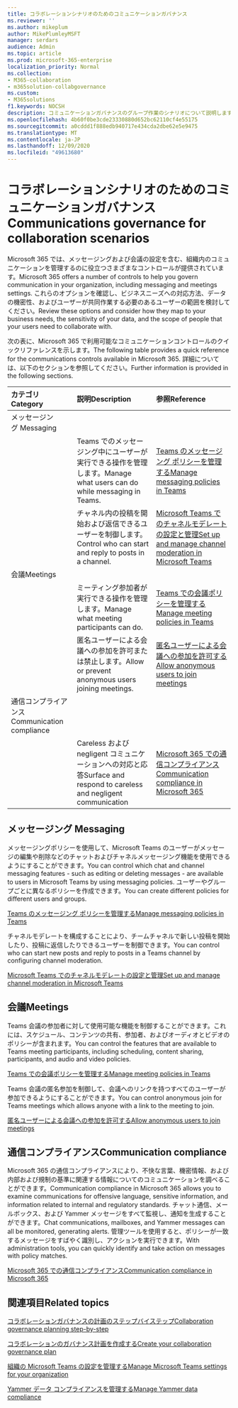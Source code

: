 ```yaml
---
title: コラボレーションシナリオのためのコミュニケーションガバナンス
ms.reviewer: ''
ms.author: mikeplum
author: MikePlumleyMSFT
manager: serdars
audience: Admin
ms.topic: article
ms.prod: microsoft-365-enterprise
localization_priority: Normal
ms.collection:
- M365-collaboration
- m365solution-collabgovernance
ms.custom:
- M365solutions
f1.keywords: NOCSH
description: コミュニケーションガバナンスのグループ作業のシナリオについて説明します。
ms.openlocfilehash: 4b60f0be3cde23330880d652bc62110cf4e55175
ms.sourcegitcommit: a0cddd1f888edb940717e434cda2dbe62e5e9475
ms.translationtype: MT
ms.contentlocale: ja-JP
ms.lasthandoff: 12/09/2020
ms.locfileid: "49613680"
---
```

# <a name="communications-governance-for-collaboration-scenarios"></a><span data-ttu-id="9c018-103">コラボレーションシナリオのためのコミュニケーションガバナンス</span><span class="sxs-lookup"><span data-stu-id="9c018-103">Communications governance for collaboration scenarios</span></span>

<span data-ttu-id="9c018-104">Microsoft 365 では、メッセージングおよび会議の設定を含む、組織内のコミュニケーションを管理するのに役立つさまざまなコントロールが提供されています。</span><span class="sxs-lookup"><span data-stu-id="9c018-104">Microsoft 365 offers a number of controls to help you govern communication in your organization, including messaging and meetings settings.</span></span> <span data-ttu-id="9c018-105">これらのオプションを確認し、ビジネスニーズへの対応方法、データの機密性、およびユーザーが共同作業する必要のあるユーザーの範囲を検討してください。</span><span class="sxs-lookup"><span data-stu-id="9c018-105">Review these options and consider how they map to your business needs, the sensitivity of your data, and the scope of people that your users need to collaborate with.</span></span>

<span data-ttu-id="9c018-106">次の表に、Microsoft 365 で利用可能なコミュニケーションコントロールのクイックリファレンスを示します。</span><span class="sxs-lookup"><span data-stu-id="9c018-106">The following table provides a quick reference for the communications controls available in Microsoft 365.</span></span> <span data-ttu-id="9c018-107">詳細については、以下のセクションを参照してください。</span><span class="sxs-lookup"><span data-stu-id="9c018-107">Further information is provided in the following sections.</span></span>

|<span data-ttu-id="9c018-108">カテゴリ</span><span class="sxs-lookup"><span data-stu-id="9c018-108">Category</span></span>|<span data-ttu-id="9c018-109">説明</span><span class="sxs-lookup"><span data-stu-id="9c018-109">Description</span></span>|<span data-ttu-id="9c018-110">参照</span><span class="sxs-lookup"><span data-stu-id="9c018-110">Reference</span></span>|
|:-------|:----------|:--------|
|<span data-ttu-id="9c018-111">メッセージング </span><span class="sxs-lookup"><span data-stu-id="9c018-111">Messaging</span></span>|||
||<span data-ttu-id="9c018-112">Teams でのメッセージング中にユーザーが実行できる操作を管理します。</span><span class="sxs-lookup"><span data-stu-id="9c018-112">Manage what users can do while messaging in Teams.</span></span>|[<span data-ttu-id="9c018-113">Teams のメッセージング ポリシーを管理する</span><span class="sxs-lookup"><span data-stu-id="9c018-113">Manage messaging policies in Teams</span></span>](https://docs.microsoft.com/microsoftteams/messaging-policies-in-teams)|
||<span data-ttu-id="9c018-114">チャネル内の投稿を開始および返信できるユーザーを制御します。</span><span class="sxs-lookup"><span data-stu-id="9c018-114">Control who can start and reply to posts in a channel.</span></span>|[<span data-ttu-id="9c018-115">Microsoft Teams でのチャネルモデレートの設定と管理</span><span class="sxs-lookup"><span data-stu-id="9c018-115">Set up and manage channel moderation in Microsoft Teams</span></span>](https://docs.microsoft.com/microsoftteams/manage-channel-moderation-in-teams)|
|<span data-ttu-id="9c018-116">会議</span><span class="sxs-lookup"><span data-stu-id="9c018-116">Meetings</span></span>|||
||<span data-ttu-id="9c018-117">ミーティング参加者が実行できる操作を管理します。</span><span class="sxs-lookup"><span data-stu-id="9c018-117">Manage what meeting participants can do.</span></span>|[<span data-ttu-id="9c018-118">Teams での会議ポリシーを管理する</span><span class="sxs-lookup"><span data-stu-id="9c018-118">Manage meeting policies in Teams</span></span>](https://docs.microsoft.com/microsoftteams/meeting-policies-in-teams)|
||<span data-ttu-id="9c018-119">匿名ユーザーによる会議への参加を許可または禁止します。</span><span class="sxs-lookup"><span data-stu-id="9c018-119">Allow or prevent anonymous users joining meetings.</span></span>|[<span data-ttu-id="9c018-120">匿名ユーザーによる会議への参加を許可する</span><span class="sxs-lookup"><span data-stu-id="9c018-120">Allow anonymous users to join meetings</span></span>](https://docs.microsoft.com/microsoftteams/meeting-settings-in-teams#allow-anonymous-users-to-join-meetings)|
|<span data-ttu-id="9c018-121">通信コンプライアンス</span><span class="sxs-lookup"><span data-stu-id="9c018-121">Communication compliance</span></span>|||
||<span data-ttu-id="9c018-122">Careless および negligent コミュニケーションへの対応と応答</span><span class="sxs-lookup"><span data-stu-id="9c018-122">Surface and respond to careless and negligent communication</span></span>|[<span data-ttu-id="9c018-123">Microsoft 365 での通信コンプライアンス</span><span class="sxs-lookup"><span data-stu-id="9c018-123">Communication compliance in Microsoft 365</span></span>](https://docs.microsoft.com/microsoft-365/compliance/communication-compliance)|

## <a name="messaging"></a><span data-ttu-id="9c018-124">メッセージング </span><span class="sxs-lookup"><span data-stu-id="9c018-124">Messaging</span></span>

<span data-ttu-id="9c018-125">メッセージングポリシーを使用して、Microsoft Teams のユーザーがメッセージの編集や削除などのチャットおよびチャネルメッセージング機能を使用できるようにすることができます。</span><span class="sxs-lookup"><span data-stu-id="9c018-125">You can control which chat and channel messaging features - such as editing or deleting messages - are available to users in Microsoft Teams by using messaging policies.</span></span> <span data-ttu-id="9c018-126">ユーザーやグループごとに異なるポリシーを作成できます。</span><span class="sxs-lookup"><span data-stu-id="9c018-126">You can create different policies for different users and groups.</span></span>

[<span data-ttu-id="9c018-127">Teams のメッセージング ポリシーを管理する</span><span class="sxs-lookup"><span data-stu-id="9c018-127">Manage messaging policies in Teams</span></span>](https://docs.microsoft.com/microsoftteams/messaging-policies-in-teams)

<span data-ttu-id="9c018-128">チャネルモデレートを構成することにより、チームチャネルで新しい投稿を開始したり、投稿に返信したりできるユーザーを制御できます。</span><span class="sxs-lookup"><span data-stu-id="9c018-128">You can control who can start new posts and reply to posts in a Teams channel by configuring channel moderation.</span></span>

[<span data-ttu-id="9c018-129">Microsoft Teams でのチャネルモデレートの設定と管理</span><span class="sxs-lookup"><span data-stu-id="9c018-129">Set up and manage channel moderation in Microsoft Teams</span></span>](https://docs.microsoft.com/microsoftteams/manage-channel-moderation-in-teams)

## <a name="meetings"></a><span data-ttu-id="9c018-130">会議</span><span class="sxs-lookup"><span data-stu-id="9c018-130">Meetings</span></span>

<span data-ttu-id="9c018-131">Teams 会議の参加者に対して使用可能な機能を制御することができます。これには、スケジュール、コンテンツの共有、参加者、およびオーディオとビデオのポリシーが含まれます。</span><span class="sxs-lookup"><span data-stu-id="9c018-131">You can control the features that are available to Teams meeting participants, including scheduling, content sharing, participants, and audio and video policies.</span></span>

[<span data-ttu-id="9c018-132">Teams での会議ポリシーを管理する</span><span class="sxs-lookup"><span data-stu-id="9c018-132">Manage meeting policies in Teams</span></span>](https://docs.microsoft.com/microsoftteams/meeting-policies-in-teams)

<span data-ttu-id="9c018-133">Teams 会議の匿名参加を制御して、会議へのリンクを持つすべてのユーザーが参加できるようにすることができます。</span><span class="sxs-lookup"><span data-stu-id="9c018-133">You can control anonymous join for Teams meetings which allows anyone with a link to the meeting to join.</span></span>

[<span data-ttu-id="9c018-134">匿名ユーザーによる会議への参加を許可する</span><span class="sxs-lookup"><span data-stu-id="9c018-134">Allow anonymous users to join meetings</span></span>](https://docs.microsoft.com/microsoftteams/meeting-settings-in-teams#allow-anonymous-users-to-join-meetings)


## <a name="communication-compliance"></a><span data-ttu-id="9c018-135">通信コンプライアンス</span><span class="sxs-lookup"><span data-stu-id="9c018-135">Communication compliance</span></span>

<span data-ttu-id="9c018-136">Microsoft 365 の通信コンプライアンスにより、不快な言葉、機密情報、および内部および規制の基準に関連する情報についてのコミュニケーションを調べることができます。</span><span class="sxs-lookup"><span data-stu-id="9c018-136">Communication compliance in Microsoft 365 allows you to examine communications for offensive language, sensitive information, and information related to internal and regulatory standards.</span></span> <span data-ttu-id="9c018-137">チャット通信、メールボックス、および Yammer メッセージをすべて監視し、通知を生成することができます。</span><span class="sxs-lookup"><span data-stu-id="9c018-137">Chat communications, mailboxes, and Yammer messages can all be monitored, generating alerts.</span></span> <span data-ttu-id="9c018-138">管理ツールを使用すると、ポリシーが一致するメッセージをすばやく識別し、アクションを実行できます。</span><span class="sxs-lookup"><span data-stu-id="9c018-138">With administration tools, you can quickly identify and take action on messages with policy matches.</span></span>

[<span data-ttu-id="9c018-139">Microsoft 365 での通信コンプライアンス</span><span class="sxs-lookup"><span data-stu-id="9c018-139">Communication compliance in Microsoft 365</span></span>](https://docs.microsoft.com/microsoft-365/compliance/communication-compliance)

## <a name="related-topics"></a><span data-ttu-id="9c018-140">関連項目</span><span class="sxs-lookup"><span data-stu-id="9c018-140">Related topics</span></span>

[<span data-ttu-id="9c018-141">コラボレーションガバナンスの計画のステップバイステップ</span><span class="sxs-lookup"><span data-stu-id="9c018-141">Collaboration governance planning step-by-step</span></span>](collaboration-governance-overview.md#collaboration-governance-planning-step-by-step)

[<span data-ttu-id="9c018-142">コラボレーションのガバナンス計画を作成する</span><span class="sxs-lookup"><span data-stu-id="9c018-142">Create your collaboration governance plan</span></span>](collaboration-governance-first.md)

[<span data-ttu-id="9c018-143">組織の Microsoft Teams の設定を管理する</span><span class="sxs-lookup"><span data-stu-id="9c018-143">Manage Microsoft Teams settings for your organization</span></span>](https://docs.microsoft.com/microsoftteams/enable-features-office-365)

[<span data-ttu-id="9c018-144">Yammer データ コンプライアンスを管理する</span><span class="sxs-lookup"><span data-stu-id="9c018-144">Manage Yammer data compliance</span></span>](https://docs.microsoft.com/yammer/manage-security-and-compliance/manage-data-compliance)
